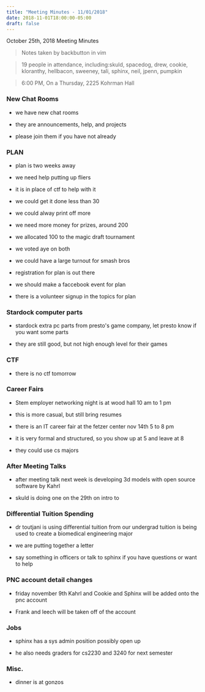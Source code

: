 ```yaml
---
title: "Meeting Minutes - 11/01/2018"
date: 2018-11-01T18:00:00-05:00
draft: false
---
```


October 25th, 2018 Meeting Minutes
> Notes taken by backbutton in vim

> 19 people in attendance, including:skuld, spacedog, drew, cookie, kloranthy, hellbacon, sweeney, tali, sphinx, neil, jpenn, pumpkin



 

> 6:00 PM, On a Thursday, 2225 Kohrman Hall

### New Chat Rooms

* we have new chat rooms

* they are announcements, help, and projects

* please join them if you have not already

### PLAN

* plan is two weeks away

* we need help putting up fliers

* it is in place of ctf to help with it

* we could get it done less than 30

* we could alway print off more

* we need more money for prizes, around 200

* we allocated 100 to the magic draft tournament

* we voted aye on both

* we could have a large turnout for smash bros

* registration for plan is out there

* we should make a faccebook event for plan

* there is a volunteer signup in the topics for plan

### Stardock computer parts

* stardock extra pc parts from presto's game company, let presto know if you want some parts

* they are still good, but not high enough level for their games

### CTF

* there is no ctf tomorrow

### Career Fairs

* Stem employer networking night is at wood hall 10 am to 1 pm

* this is more casual, but still bring resumes

* there is an IT career fair at the fetzer center nov 14th 5 to 8 pm

* it is very formal and structured, so you show up at 5 and leave at 8

* they could use cs majors

### After Meeting Talks

* after meeting talk next week is developing 3d models with open source software by Kahrl

* skuld is doing one on the 29th on intro to 

### Differential Tuition Spending

* dr toutjani is using differential tuition from our undergrad tuition is being used to create a biomedical engineering major

* we are putting together a letter

* say something in officers or talk to sphinx if you have questions or want to help

### PNC account detail changes

* friday november 9th Kahrl and Cookie and Sphinx will be added onto the pnc account

* Frank and leech will be taken off of the account

### Jobs

* sphinx has a sys admin position possibly open up

* he also needs graders for cs2230 and 3240 for next semester

### Misc.

* dinner is at gonzos

